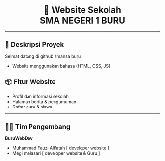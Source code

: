 <h1 align="center">
  🌟 Website Sekolah <br> SMA NEGERI 1 BURU
</h1>

---

## 🎯 Deskripsi Proyek

Selmat datang di github smansa buru 
- Website menggunakan bahasa (HTML, CSS, JS)


## 📦 Fitur Website

- Profil dan informasi sekolah
- Halaman berita & pengumuman
- Daftar guru & siswa

---

## 👨‍💻 Tim Pengembang

<b>BuruWebDev</b>  
- Muhammad Fauzi Alifatah [ developer website ]
- Megi melasari [ developer website  & Guru ]
